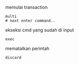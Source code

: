 memulai transaction
```
multi
# next enter command..
````
ekseksi cmd yang sudah di input
```
exec
```

mematalkan perintah
```
discard
```
